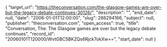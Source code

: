 {
  "target_url": "https://theconversation.com/the-glasgow-games-are-over-but-the-legacy-debate-continues-30126/", 
  "description": "", 
  "end_date": null, 
  "date": "2006-01-01T12:00:00", 
  "slug": 286294166, 
  "subject": null, 
  "publisher": "theconversation.com", 
  "open_access": true, 
  "title": "Conversation, The: The Glasgow games are over but the legacy debate continues", 
  "record_id": "20060101T120000/WvtGBC5BKZQs6Rjck7okXw==", 
  "start_date": null
}

